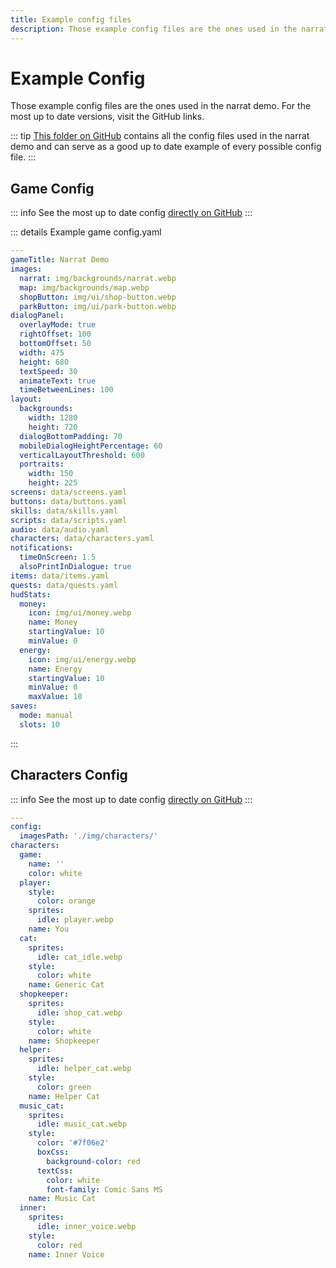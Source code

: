 ```yaml
---
title: Example config files
description: Those example config files are the ones used in the narrat demo
---
```


# Example Config

Those example config files are the ones used in the narrat demo. For the most up to date versions, visit the GitHub links.

::: tip
[This folder on GitHub](https://github.com/liana-p/narrat-engine/tree/main/packages/narrat/examples/games/demo/data) contains all the config files used in the narrat demo and can serve as a good up to date example of every possible config file.
:::

## Game Config

::: info
See the most up to date config [directly on GitHub](https://github.com/liana-p/narrat-engine/blob/main/packages/narrat/examples/games/demo/data/config.yaml)
:::

::: details Example game config.yaml

```yaml
---
gameTitle: Narrat Demo
images:
  narrat: img/backgrounds/narrat.webp
  map: img/backgrounds/map.webp
  shopButton: img/ui/shop-button.webp
  parkButton: img/ui/park-button.webp
dialogPanel:
  overlayMode: true
  rightOffset: 100
  bottomOffset: 50
  width: 475
  height: 680
  textSpeed: 30
  animateText: true
  timeBetweenLines: 100
layout:
  backgrounds:
    width: 1280
    height: 720
  dialogBottomPadding: 70
  mobileDialogHeightPercentage: 60
  verticalLayoutThreshold: 600
  portraits:
    width: 150
    height: 225
screens: data/screens.yaml
buttons: data/buttons.yaml
skills: data/skills.yaml
scripts: data/scripts.yaml
audio: data/audio.yaml
characters: data/characters.yaml
notifications:
  timeOnScreen: 1.5
  alsoPrintInDialogue: true
items: data/items.yaml
quests: data/quests.yaml
hudStats:
  money:
    icon: img/ui/money.webp
    name: Money
    startingValue: 10
    minValue: 0
  energy:
    icon: img/ui/energy.webp
    name: Energy
    startingValue: 10
    minValue: 0
    maxValue: 10
saves:
  mode: manual
  slots: 10
```

:::

## Characters Config

::: info
See the most up to date config [directly on GitHub](https://github.com/liana-p/narrat-engine/blob/main/packages/narrat/examples/games/demo/data/characters.yaml)
:::

```yaml
---
config:
  imagesPath: './img/characters/'
characters:
  game:
    name: ''
    color: white
  player:
    style:
      color: orange
    sprites:
      idle: player.webp
    name: You
  cat:
    sprites:
      idle: cat_idle.webp
    style:
      color: white
    name: Generic Cat
  shopkeeper:
    sprites:
      idle: shop_cat.webp
    style:
      color: white
    name: Shopkeeper
  helper:
    sprites:
      idle: helper_cat.webp
    style:
      color: green
    name: Helper Cat
  music_cat:
    sprites:
      idle: music_cat.webp
    style:
      color: '#7f06e2'
      boxCss:
        background-color: red
      textCss:
        color: white
        font-family: Comic Sans MS
    name: Music Cat
  inner:
    sprites:
      idle: inner_voice.webp
    style:
      color: red
    name: Inner Voice
```
